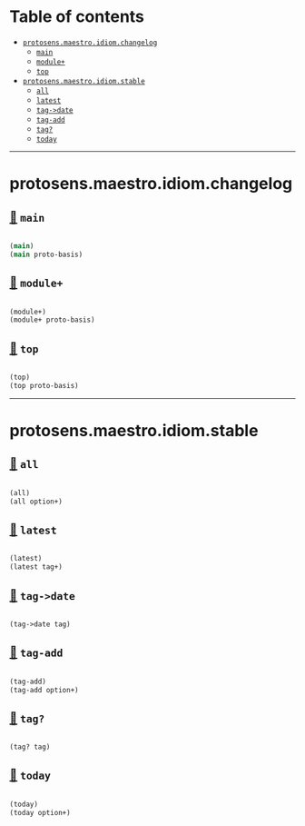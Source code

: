 # Table of contents
-  [`protosens.maestro.idiom.changelog`](#protosens.maestro.idiom.changelog) 
    -  [`main`](#protosens.maestro.idiom.changelog/main)
    -  [`module+`](#protosens.maestro.idiom.changelog/module+)
    -  [`top`](#protosens.maestro.idiom.changelog/top)
-  [`protosens.maestro.idiom.stable`](#protosens.maestro.idiom.stable) 
    -  [`all`](#protosens.maestro.idiom.stable/all)
    -  [`latest`](#protosens.maestro.idiom.stable/latest)
    -  [`tag->date`](#protosens.maestro.idiom.stable/tag->date)
    -  [`tag-add`](#protosens.maestro.idiom.stable/tag-add)
    -  [`tag?`](#protosens.maestro.idiom.stable/tag?)
    -  [`today`](#protosens.maestro.idiom.stable/today)

-----
# <a name="protosens.maestro.idiom.changelog">protosens.maestro.idiom.changelog</a>






## <a name="protosens.maestro.idiom.changelog/main">[:page_facing_up:](https://github.com/protosens/monorepo.cljc/blob/develop/module/maestro.idiom/src/main/clj/protosens/maestro/idiom/changelog.clj#L84-L97) `main`</a>
``` clojure

(main)
(main proto-basis)
```


## <a name="protosens.maestro.idiom.changelog/module+">[:page_facing_up:](https://github.com/protosens/monorepo.cljc/blob/develop/module/maestro.idiom/src/main/clj/protosens/maestro/idiom/changelog.clj#L33-L60) `module+`</a>
``` clojure

(module+)
(module+ proto-basis)
```


## <a name="protosens.maestro.idiom.changelog/top">[:page_facing_up:](https://github.com/protosens/monorepo.cljc/blob/develop/module/maestro.idiom/src/main/clj/protosens/maestro/idiom/changelog.clj#L64-L78) `top`</a>
``` clojure

(top)
(top proto-basis)
```


-----
# <a name="protosens.maestro.idiom.stable">protosens.maestro.idiom.stable</a>






## <a name="protosens.maestro.idiom.stable/all">[:page_facing_up:](https://github.com/protosens/monorepo.cljc/blob/develop/module/maestro.idiom/src/main/clj/protosens/maestro/idiom/stable.clj#L25-L38) `all`</a>
``` clojure

(all)
(all option+)
```


## <a name="protosens.maestro.idiom.stable/latest">[:page_facing_up:](https://github.com/protosens/monorepo.cljc/blob/develop/module/maestro.idiom/src/main/clj/protosens/maestro/idiom/stable.clj#L42-L58) `latest`</a>
``` clojure

(latest)
(latest tag+)
```


## <a name="protosens.maestro.idiom.stable/tag->date">[:page_facing_up:](https://github.com/protosens/monorepo.cljc/blob/develop/module/maestro.idiom/src/main/clj/protosens/maestro/idiom/stable.clj#L88-L95) `tag->date`</a>
``` clojure

(tag->date tag)
```


## <a name="protosens.maestro.idiom.stable/tag-add">[:page_facing_up:](https://github.com/protosens/monorepo.cljc/blob/develop/module/maestro.idiom/src/main/clj/protosens/maestro/idiom/stable.clj#L71-L84) `tag-add`</a>
``` clojure

(tag-add)
(tag-add option+)
```


## <a name="protosens.maestro.idiom.stable/tag?">[:page_facing_up:](https://github.com/protosens/monorepo.cljc/blob/develop/module/maestro.idiom/src/main/clj/protosens/maestro/idiom/stable.clj#L62-L67) `tag?`</a>
``` clojure

(tag? tag)
```


## <a name="protosens.maestro.idiom.stable/today">[:page_facing_up:](https://github.com/protosens/monorepo.cljc/blob/develop/module/maestro.idiom/src/main/clj/protosens/maestro/idiom/stable.clj#L99-L122) `today`</a>
``` clojure

(today)
(today option+)
```

